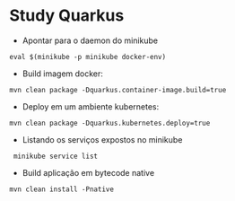 # Study Quarkus
- Apontar para o daemon do minikube
```
eval $(minikube -p minikube docker-env)
```
- Build imagem docker:
```
mvn clean package -Dquarkus.container-image.build=true
```
- Deploy em um ambiente kubernetes:
```
mvn clean package -Dquarkus.kubernetes.deploy=true
```
- Listando os serviços expostos no minikube
```
 minikube service list
```
- Build aplicação em bytecode native
```
mvn clean install -Pnative
```
